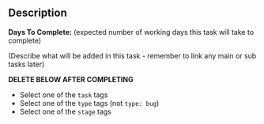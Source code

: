 ## Description
**Days To Complete:** (expected number of working days this task will take to complete)
 
(Describe what will be added in this task - remember to link any main or sub tasks later)


**DELETE BELOW AFTER COMPLETING**  
- Select one of the `task` tags
- Select one of the `type` tags (not `type: bug`)
- Select one of the `stage` tags
